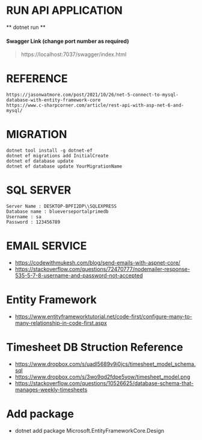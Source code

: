 # RUN API APPLICATION

** dotnet run ** 
#### Swagger Link (change port number as required)
> https://localhost:7037/swagger/index.html
# REFERENCE
```
https://jasonwatmore.com/post/2021/10/26/net-5-connect-to-mysql-database-with-entity-framework-core
https://www.c-sharpcorner.com/article/rest-api-with-asp-net-6-and-mysql/
```

# MIGRATION 

```
dotnet tool install -g dotnet-ef
dotnet ef migrations add InitialCreate
dotnet ef database update
dotnet ef database update YourMigrationName
```

# SQL SERVER 
```
Server Name : DESKTOP-BPFI2DP\\SQLEXPRESS
Database name : blueverseportalprimedb
Username : sa
Password : 123456789
```

# EMAIL SERVICE

* https://codewithmukesh.com/blog/send-emails-with-aspnet-core/
* https://stackoverflow.com/questions/72470777/nodemailer-response-535-5-7-8-username-and-password-not-accepted

# Entity Framework
* https://www.entityframeworktutorial.net/code-first/configure-many-to-many-relationship-in-code-first.aspx

# Timesheet DB Struction Reference
* https://www.dropbox.com/s/uadl5689v9j0jcs/timesheet_model_schema.sql
* https://www.dropbox.com/s/3wo9qd2fdpe5yow/timesheet_model.png
* https://stackoverflow.com/questions/10526625/database-schema-that-manages-weekly-timesheets

# Add package

*  dotnet add package Microsoft.EntityFrameworkCore.Design

